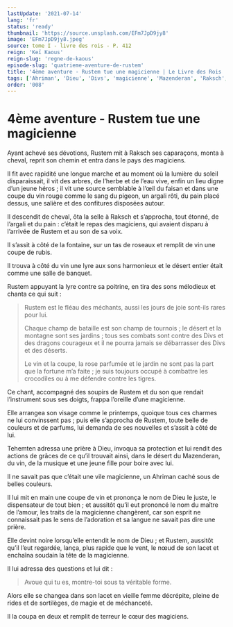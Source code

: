 ```yaml
---
lastUpdate: '2021-07-14'
lang: 'fr'
status: 'ready'
thumbnail: 'https://source.unsplash.com/EFm7JpD9jy8'
image: 'EFm7JpD9jy8.jpeg'
source: tome I - livre des rois - P. 412
reign: 'Keï Kaous'
reign-slug: 'regne-de-kaous'
episode-slug: 'quatrieme-aventure-de-rustem'
title: '4ème aventure - Rustem tue une magicienne | Le Livre des Rois | Shâhnâmeh'
tags: ['Ahriman', 'Dieu', 'Divs', 'magicienne', 'Mazenderan', 'Raksch', 'Rustem', 'Tehemten']
order: '008'
---
```


<!-- LTeX: language=fr -->

# 4ème aventure - Rustem tue une magicienne

Ayant achevé ses dévotions, Rustem mit à Raksch ses caparaçons, monta à cheval, reprit son chemin et entra dans le pays des magiciens.

Il fit avec rapidité une longue marche et au moment où la lumière du soleil disparaissait, il vit des arbres, de l’herbe et de l’eau vive, enfin un lieu digne d’un jeune héros ; il vit une source semblable à l’œil du faisan et dans une coupe du vin rouge comme le sang du pigeon, un argali rôti, du pain placé dessus, une salière et des confitures disposées autour.

Il descendit de cheval, ôta la selle à Raksch et s’approcha, tout étonné, de l’argali et du pain : c’était le repas des magiciens, qui avaient disparu à l’arrivée de Rustem et au son de sa voix.

Il s’assit à côté de la fontaine, sur un tas de roseaux et remplit de vin une coupe de rubis.

Il trouva à côté du vin une lyre aux sons harmonieux et le désert entier était comme une salle de banquet.

Rustem appuyant la lyre contre sa poitrine, en tira des sons mélodieux et chanta ce qui suit :

> Rustem est le fléau des méchants, aussi les jours de joie sont-ils rares pour lui.
>
> Chaque champ de bataille est son champ de tournois ; le désert et la montagne sont ses jardins ; tous ses combats sont contre des Divs et des dragons courageux et il ne pourra jamais se débarrasser des Divs et des déserts.
>
> Le vin et la coupe, la rose parfumée et le jardin ne sont pas la part que la fortune m’a faite ; je suis toujours occupé à combattre les crocodiles ou à me défendre contre les tigres.

Ce chant, accompagné des soupirs de Rustem et du son que rendait l’instrument sous ses doigts, frappa l’oreille d’une magicienne.

Elle arrangea son visage comme le printemps, quoique tous ces charmes ne lui convinssent pas ; puis elle s’approcha de Rustem, toute belle de couleurs et de parfums, lui demanda de ses nouvelles et s’assit à côté de lui.

Tehemten adressa une prière à Dieu, invoqua sa protection et lui rendit des actions de grâces de ce qu’il trouvait ainsi, dans le désert du Mazenderan, du vin, de la musique et une jeune fille pour boire avec lui.

Il ne savait pas que c’était une vile magicienne, un Ahriman caché sous de belles couleurs.

Il lui mit en main une coupe de vin et prononça le nom de Dieu le juste, le dispensateur de tout bien ; et aussitôt qu’il eut prononcé le nom du maître de l’amour, les traits de la magicienne changèrent, car son esprit ne connaissait pas le sens de l’adoration et sa langue ne savait pas dire une prière.

Elle devint noire lorsqu’elle entendit le nom de Dieu ; et Rustem, aussitôt qu’il l’eut regardée, lança, plus rapide que le vent, le nœud de son lacet et enchaîna soudain la tête de la magicienne.

Il lui adressa des questions et lui dit :

> Avoue qui tu es, montre-toi sous ta véritable forme.

Alors elle se changea dans son lacet en vieille femme décrépite, pleine de rides et de sortilèges, de magie et de méchanceté.

Il la coupa en deux et remplit de terreur le cœur des magiciens.
